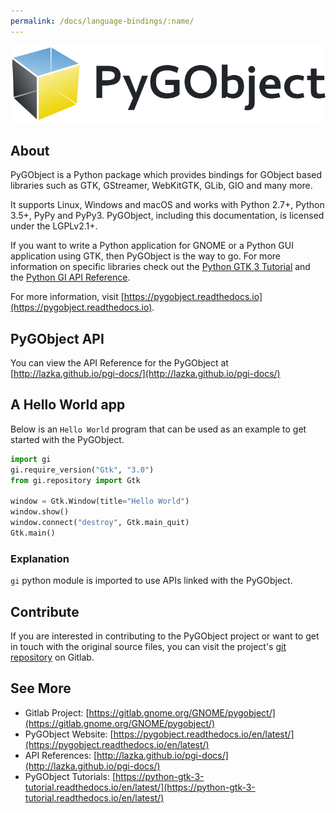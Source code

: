 ```yaml
---
permalink: /docs/language-bindings/:name/
---
```

![PyGObject](/assets/img/docs/docs-pygobject.svg)

## About

PyGObject is a Python package which provides bindings for GObject based libraries such as GTK, GStreamer, WebKitGTK, GLib, GIO and many more.

It supports Linux, Windows and macOS and works with Python 2.7+, Python 3.5+, PyPy and PyPy3. PyGObject, including this documentation, is licensed under the LGPLv2.1+.

If you want to write a Python application for GNOME or a Python GUI application using GTK, then PyGObject is the way to go. For more information on specific libraries check out the [Python GTK 3 Tutorial](https://python-gtk-3-tutorial.readthedocs.io/) and the [Python GI API Reference](https://lazka.github.io/pgi-docs).

For more information, visit [https://pygobject.readthedocs.io](https://pygobject.readthedocs.io).

## PyGObject API

You can view the API Reference for the PyGObject at [http://lazka.github.io/pgi-docs/](http://lazka.github.io/pgi-docs/)

## A Hello World app

Below is an `Hello World` program that can be used as an example to get started with the PyGObject.

```python
import gi
gi.require_version("Gtk", "3.0")
from gi.repository import Gtk

window = Gtk.Window(title="Hello World")
window.show()
window.connect("destroy", Gtk.main_quit)
Gtk.main()
```

### Explanation

`gi` python module is imported to use APIs linked with the PyGObject.

## Contribute

If you are interested in contributing to the PyGObject project or want to get in touch with the original source files, you can visit the project's [git repository](https://gitlab.gnome.org/GNOME/pygobject/) on Gitlab.

## See More

* Gitlab Project: [https://gitlab.gnome.org/GNOME/pygobject/](https://gitlab.gnome.org/GNOME/pygobject/)
* PyGObject Website: [https://pygobject.readthedocs.io/en/latest/](https://pygobject.readthedocs.io/en/latest/)
* API References: [http://lazka.github.io/pgi-docs/](http://lazka.github.io/pgi-docs/)
* PyGObject Tutorials: [https://python-gtk-3-tutorial.readthedocs.io/en/latest/](https://python-gtk-3-tutorial.readthedocs.io/en/latest/)